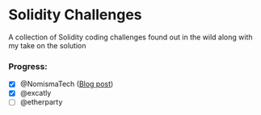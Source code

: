 # Solidity Challenges

A collection of Solidity coding challenges found out in the wild along with my take on the solution

### Progress:
- [x] @NomismaTech ([Blog post](https://iankguimaraes.com/cracking-solidity-storage-with-assembly))
- [x] @excatly
- [ ] @etherparty
